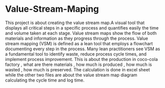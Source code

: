 # Value-Stream-Maping
This project is about creating the value stream map.A visual tool that displays all critical steps in a specific process and quantifies easily the time and volume taken at each stage. 
Value stream maps show the flow of both materials and information as they progress through the process.
Value stream mapping (VSM) is defined as a lean tool that employs a flowchart documenting every step in the process.
Many lean practitioners see VSM as a fundamental tool to identify waste, reduce process cycle times, and implement process improvement. 
This is about the production in coco-cola factory , what are  there materials , how much is produced , how much is wasted , how much is preserved. 
The calculation is done in excel sheet while the other two files are about the value stream map diagram calculating the cycle time and log time.
